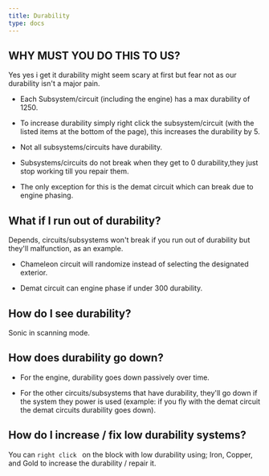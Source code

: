 ```yaml
---
title: Durability
type: docs
---
```


## WHY MUST YOU DO THIS TO US?
Yes yes i get it durability might seem scary at first but fear not as our durability isn't a major pain.

* Each Subsystem/circuit (including the engine) has a max durability of 1250.

* To increase durability simply right click the subsystem/circuit (with the listed items at the bottom of the page), this increases the durability by 5.

* Not all subsystems/circuits have durability.

* Subsystems/circuits do not break when they get to 0 durability,they just stop working till you repair them.

* The only exception for this is the demat circuit which can break due to engine phasing.

## What if I run out of durability?

Depends, circuits/subsystems won't break if you run out of durability but they'll malfunction, as an example.

* Chameleon circuit will randomize instead of selecting the designated exterior.

* Demat circuit can engine phase if under 300 durability.

## How do I see durability?
  Sonic in scanning mode.

## How does durability go down?

* For the engine, durability goes down passively over time.

* For the other circuits/subsystems that have durability, they'll go down if the system they power is used (example: if you fly with the demat circuit the demat circuits durability goes down).

## How do I increase / fix low durability systems?

 You can `right click ` on the block with low durability using; Iron, Copper, and Gold to increase the durability / repair it.
